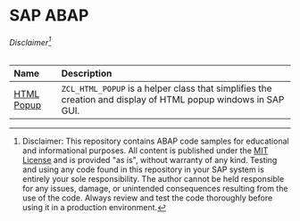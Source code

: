 # SAP ABAP

###### Disclaimer[^1]

| Name                     | Description                                    | 
|:-------------------------|:-----------------------------------------------|
| [HTML Popup](html-popup) | `ZCL_HTML_POPUP` is a helper class that simplifies the creation and display of HTML popup windows in SAP GUI. |

[^1]: Disclaimer: This repository contains ABAP code samples for educational and informational purposes.
All content is published under the [MIT License](LICENSE) and is provided "as is", without warranty of any kind.
Testing and using any code found in this repository in your SAP system is entirely your sole responsibility.
The author cannot be held responsible for any issues, damage, or unintended consequences resulting from the use of the code.
Always review and test the code thoroughly before using it in a production environment.
